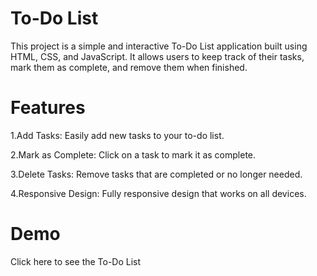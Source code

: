 # To-Do List
This project is a simple and interactive To-Do List application built using HTML, CSS, and JavaScript. It allows users to keep track of their tasks, mark them as complete, and remove them when finished.

# Features
1.Add Tasks: Easily add new tasks to your to-do list.

2.Mark as Complete: Click on a task to mark it as complete.

3.Delete Tasks: Remove tasks that are completed or no longer needed.

4.Responsive Design: Fully responsive design that works on all devices.
# Demo
Click here to see the To-Do List
